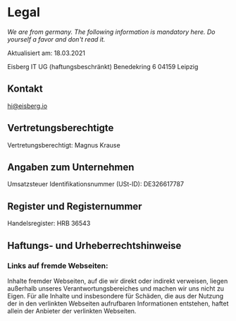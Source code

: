 # Legal

_We are from germany. The following information is mandatory here. Do yourself a favor and don't read it._

Aktualisiert am: 18.03.2021

Eisberg IT UG (haftungsbeschränkt)
Benedekring 6
04159 Leipzig

## Kontakt

hi@eisberg.io

## Vertretungsberechtigte

Vertretungsberechtigt: Magnus Krause

## Angaben zum Unternehmen

Umsatzsteuer Identifikationsnummer (USt-ID): DE326617787

## Register und Registernummer

Handelsregister: HRB 36543

## Haftungs- und Urheberrechtshinweise

### Links auf fremde Webseiten:

Inhalte fremder Webseiten, auf die wir direkt oder indirekt verweisen, liegen außerhalb unseres Verantwortungsbereiches und machen wir uns nicht zu Eigen. Für alle Inhalte und insbesondere für Schäden, die aus der Nutzung der in den verlinkten Webseiten aufrufbaren Informationen entstehen, haftet allein der Anbieter der verlinkten Webseiten.
